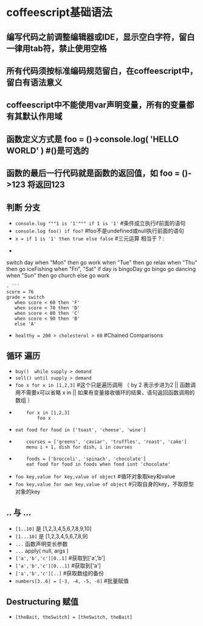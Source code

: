 # coffeescript基础语法

## 编写代码之前调整编辑器或IDE，显示空白字符，留白一律用tab符，禁止使用空格

## 所有代码须按标准编码规范留白，在coffeescript中，留白有语法意义

## coffeescript中不能使用var声明变量，所有的变量都有其默认作用域

## 函数定义方式是 foo = ()->console.log( 'HELLO WORLD' ) #()是可选的

## 函数的最后一行代码就是函数的返回值，如 foo = ()->123 将返回123

## 判断 分支
- `console.log """1 is '1'""" if 1 is '1'` #条件成立执行if前面的语句
- `console.log foo() if foo?` #foo不是undefined或null执行前面的语句
- `x = if 1 is '1' then true else false` #三元运算 相当于 ? :
- ```
switch day
	when "Mon" then go work
	when "Tue" then go relax
	when "Thu" then go iceFishing
	when "Fri", "Sat"
		if day is bingoDay
			go bingo
			go dancing
	when "Sun" then go church
	else go work
 ```
- ```
score = 76
grade = switch
	when score < 60 then 'F'
	when score < 70 then 'D'
	when score < 80 then 'C'
	when score < 90 then 'B'
	else 'A'
 ```
- `healthy = 200 > cholesterol > 60` #Chained Comparisons

## 循环 遍历
- `buy()  while supply > demand`
- `sell() until supply > demand`
- `foo x for x in [1,2,3]` #这个只是遍历调用 
 （ by 2 表示步进为2 || 函数调用不需要x可以省略 x in || 如果有变量接收循环的结果，语句返回函数调用的数组 ）
- 
	```
		for x in [1,2,3]
			foo x
	```
- `eat food for food in ['toast', 'cheese', 'wine']`
- 
	```
		courses = ['greens', 'caviar', 'truffles', 'roast', 'cake']
		menu i + 1, dish for dish, i in courses
	```
- 
	```
		foods = ['broccoli', 'spinach', 'chocolate']
		eat food for food in foods when food isnt 'chocolate'
	```
- `foo key,value for key,value of object` #循环对象取key和value
- `foo key,value for own key,value of object` #只取自身的key，不取原型对象的key

## .. 与 ...
- `[1..10]` 是 [1,2,3,4,5,6,7,8,9,10]
- `[1...10]` 是 [1,2,3,4,5,6,7,8,9]
- `...` 函数声明变长参数
- `...` apply( null, args )
- `['a','b','c'][0..1]` #获取到['a','b']
- `['a','b','c'][0...1]` #获取到['a']
- `['a','b','c'][..]` #获取数组的备份
- `numbers[3..6] = [-3, -4, -5, -6]` #批量赋值

## Destructuring 赋值
- `[theBait, theSwitch] = [theSwitch, theBait]`

